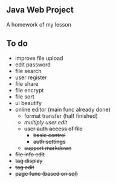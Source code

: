 ## Java Web Project
A homework of my lesson

## To do
- improve file upload
- edit password
- file search
- user register
- file share
- file encrypt
- file sort
- ui beautify
- online editor (main func already done)
    - format transfer (half finished)
    - *multiply user edit*
    - ~~user auth access of file~~
        - ~~basic control~~
        - ~~auth settings~~
    - ~~support markdown~~
- ~~file info edit~~
- ~~tag display~~
- ~~tag edit~~
- ~~page func (based on sql)~~